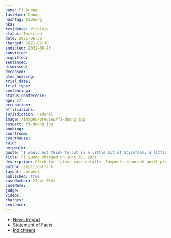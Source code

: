 ```yaml
---
name: Fi Duong
lastName: Duong
hashtag: FiDuong
aka:
residence: Virginia
status: Indicted
date: 2021-06-30
charged: 2021-06-30
indicted: 2021-08-25
convicted:
acquitted:
sentenced:
dismissed:
deceased:
plea_hearing:
trial_date:
trial_type:
sentencing:
status_conference:
age: 27
occupation:
affiliations:
jurisdiction: Federal
image: /images/preview/fi-duong.jpg
suspect: fi-duong.jpg
booking:
courtroom:
courthouse:
raid:
perpwalk:
quote: "I would not think to put in a little bit of Styrofoam, a little bit of motor oil, and some gasoline in said wine bottles. I wouldn’t have the first thought of doing that whatsoever."
title: Fi Duong charged on June 30, 2021
description: Click for latest case details. Suspects innocent until proven guilty.
author: seditiontrack
layout: suspect
published: true
caseNumber: 21-cr-0541
caseName:
judge:
videos:
charges:
sentence:
---
```

- [News Report](https://www.washingtonpost.com/local/legal-issues/capitol-riot-bible-study-group-militia/2021/07/06/e5e6cd26-de82-11eb-ae31-6b7c5c34f0d6_story.html)
- [Statement of Facts](https://www.justice.gov/usao-dc/case-multi-defendant/file/1409611/download)
- [Indictment](https://storage.courtlistener.com/recap/gov.uscourts.dcd.234965/gov.uscourts.dcd.234965.11.0.pdf)
